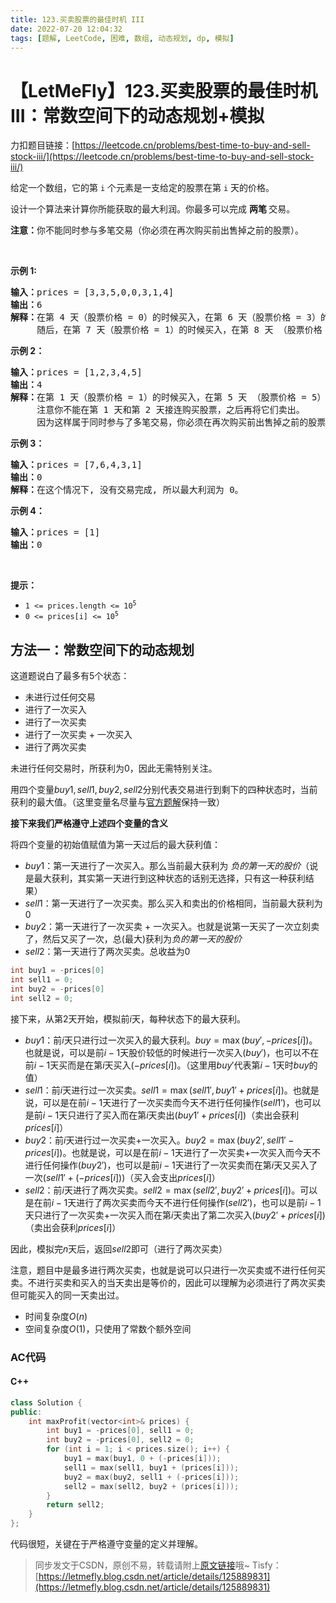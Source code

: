 ```yaml
---
title: 123.买卖股票的最佳时机 III
date: 2022-07-20 12:04:32
tags: [题解, LeetCode, 困难, 数组, 动态规划, dp, 模拟]
---
```


# 【LetMeFly】123.买卖股票的最佳时机 III：常数空间下的动态规划+模拟

力扣题目链接：[https://leetcode.cn/problems/best-time-to-buy-and-sell-stock-iii/](https://leetcode.cn/problems/best-time-to-buy-and-sell-stock-iii/)

<p>给定一个数组，它的第<em> </em><code>i</code> 个元素是一支给定的股票在第 <code>i</code><em> </em>天的价格。</p>

<p>设计一个算法来计算你所能获取的最大利润。你最多可以完成 <strong>两笔 </strong>交易。</p>

<p><strong>注意：</strong>你不能同时参与多笔交易（你必须在再次购买前出售掉之前的股票）。</p>

<p> </p>

<p><strong>示例 1:</strong></p>

<pre>
<strong>输入：</strong>prices = [3,3,5,0,0,3,1,4]
<strong>输出：</strong>6
<strong>解释：</strong>在第 4 天（股票价格 = 0）的时候买入，在第 6 天（股票价格 = 3）的时候卖出，这笔交易所能获得利润 = 3-0 = 3 。
     随后，在第 7 天（股票价格 = 1）的时候买入，在第 8 天 （股票价格 = 4）的时候卖出，这笔交易所能获得利润 = 4-1 = 3 。</pre>

<p><strong>示例 2：</strong></p>

<pre>
<strong>输入：</strong>prices = [1,2,3,4,5]
<strong>输出：</strong>4
<strong>解释：</strong>在第 1 天（股票价格 = 1）的时候买入，在第 5 天 （股票价格 = 5）的时候卖出, 这笔交易所能获得利润 = 5-1 = 4 。   
     注意你不能在第 1 天和第 2 天接连购买股票，之后再将它们卖出。   
     因为这样属于同时参与了多笔交易，你必须在再次购买前出售掉之前的股票。
</pre>

<p><strong>示例 3：</strong></p>

<pre>
<strong>输入：</strong>prices = [7,6,4,3,1] 
<strong>输出：</strong>0 
<strong>解释：</strong>在这个情况下, 没有交易完成, 所以最大利润为 0。</pre>

<p><strong>示例 4：</strong></p>

<pre>
<strong>输入：</strong>prices = [1]
<strong>输出：</strong>0
</pre>

<p> </p>

<p><strong>提示：</strong></p>

<ul>
	<li><code>1 <= prices.length <= 10<sup>5</sup></code></li>
	<li><code>0 <= prices[i] <= 10<sup>5</sup></code></li>
</ul>


    
## 方法一：常数空间下的动态规划

这道题说白了最多有$5$个状态：

+ 未进行过任何交易
+ 进行了一次买入
+ 进行了一次买卖
+ 进行了一次买卖 + 一次买入
+ 进行了两次买卖

未进行任何交易时，所获利为$0$，因此无需特别关注。

用四个变量$buy1, sell1, buy2, sell2$分别代表交易进行到剩下的四种状态时，当前获利的最大值。（这里变量名尽量与[官方题解](https://leetcode.cn/problems/best-time-to-buy-and-sell-stock-iii/solution/mai-mai-gu-piao-de-zui-jia-shi-ji-iii-by-wrnt/)保持一致）

**接下来我们严格遵守上述四个变量的含义**

将四个变量的初始值赋值为第一天过后的最大获利值：

+ $buy1$：第一天进行了一次买入。那么当前最大获利为 $负的第一天的股价$（说是最大获利，其实第一天进行到这种状态的话别无选择，只有这一种获利结果）
+ $sell1$：第一天进行了一次买卖。那么买入和卖出的价格相同，当前最大获利为$0$
+ $buy2$：第一天进行了一次买卖 + 一次买入。也就是说第一天买了一次立刻卖了，然后又买了一次，总(最大)获利为$负的第一天的股价$
+ $sell2$：第一天进行了两次买卖。总收益为$0$

```cpp
int buy1 = -prices[0]
int sell1 = 0;
int buy2 = -prices[0]
int sell2 = 0;
```

接下来，从第$2$天开始，模拟前$i$天，每种状态下的最大获利。

+ $buy1$：前$i$天只进行过一次买入的最大获利。$buy=\max(buy', -prices[i])$。也就是说，可以是前$i-1$天股价较低的时候进行一次买入($buy'$)，也可以不在前$i-1$天买而是在第$i$天买入($-prices[i]$)。（这里用$buy'$代表第$i-1$天时$buy$的值）
+ $sell1$：前$i$天进行过一次买卖。$sell1=\max(sell1', buy1' + prices[i])$。也就是说，可以是在前$i-1$天进行了一次买卖而今天不进行任何操作($sell1'$)，也可以是前$i-1$天只进行了买入而在第$i$天卖出($buy1'+prices[i]$)（卖出会获利$prices[i]$）
+ $buy2$：前$i$天进行过一次买卖+一次买入。$buy2=\max(buy2', sell1'-prices[i])$。也就是说，可以是在前$i-1$天进行了一次买卖+一次买入而今天不进行任何操作($buy2'$)，也可以是前$i-1$天进行了一次买卖而在第$i$天又买入了一次($sell1' + (-prices[i])$)（买入会支出$prices[i]$）
+ $sell2$：前$i$天进行了两次买卖。$sell2=\max(sell2',buy2'+prices[i])$。可以是在前$i-1$天进行了两次买卖而今天不进行任何操作($sell2'$)，也可以是前$i-1$天只进行了一次买卖+一次买入而在第$i$天卖出了第二次买入($buy2'+prices[i]$)（卖出会获利$prices[i]$）

因此，模拟完$n$天后，返回$sell2$即可（进行了两次买卖）

注意，题目中是最多进行两次买卖，也就是说可以只进行一次买卖或不进行任何买卖。不进行买卖和买入的当天卖出是等价的，因此可以理解为必须进行了两次买卖但可能买入的同一天卖出过。

+ 时间复杂度$O(n)$
+ 空间复杂度$O(1)$，只使用了常数个额外空间

### AC代码

#### C++

```cpp
class Solution {
public:
    int maxProfit(vector<int>& prices) {
        int buy1 = -prices[0], sell1 = 0;
        int buy2 = -prices[0], sell2 = 0;
        for (int i = 1; i < prices.size(); i++) {
            buy1 = max(buy1, 0 + (-prices[i]));
            sell1 = max(sell1, buy1 + (prices[i]));
            buy2 = max(buy2, sell1 + (-prices[i]));
            sell2 = max(sell2, buy2 + (prices[i]));
        }
        return sell2;
    }
};
```

代码很短，关键在于严格遵守变量的定义并理解。

> 同步发文于CSDN，原创不易，转载请附上[原文链接](https://blog.tisfy.eu.org/2022/07/20/LeetCode%200123.%E4%B9%B0%E5%8D%96%E8%82%A1%E7%A5%A8%E7%9A%84%E6%9C%80%E4%BD%B3%E6%97%B6%E6%9C%BAIII/)哦~
> Tisfy：[https://letmefly.blog.csdn.net/article/details/125889831](https://letmefly.blog.csdn.net/article/details/125889831)
